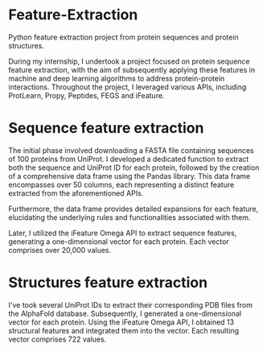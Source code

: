 # Feature-Extraction
Python feature extraction project from protein sequences and protein structures.

During my internship, I undertook a project focused on protein sequence feature extraction, with the aim of subsequently applying these features in machine and deep learning algorithms to address protein-protein interactions. Throughout the project, I leveraged various APIs, including ProtLearn, Propy, Peptides, FEGS and iFeature.

# Sequence feature extraction
The initial phase involved downloading a FASTA file containing sequences of 100 proteins from UniProt. I developed a dedicated function to extract both the sequence and UniProt ID for each protein, followed by the creation of a comprehensive data frame using the Pandas library. This data frame encompasses over 50 columns, each representing a distinct feature extracted from the aforementioned APIs.

Furthermore, the data frame provides detailed expansions for each feature, elucidating the underlying rules and functionalities associated with them.

Later, I utilized the iFeature Omega API to extract sequence features, generating a one-dimensional vector for each protein. Each vector comprises over 20,000 values.

# Structures feature extraction

I've took several UniProt IDs to extract their corresponding PDB files from the AlphaFold database. Subsequently, I generated a one-dimensional vector for each protein. Using the iFeature Omega API, I obtained 13 structural features and integrated them into the vector. Each resulting vector comprises 722 values.

